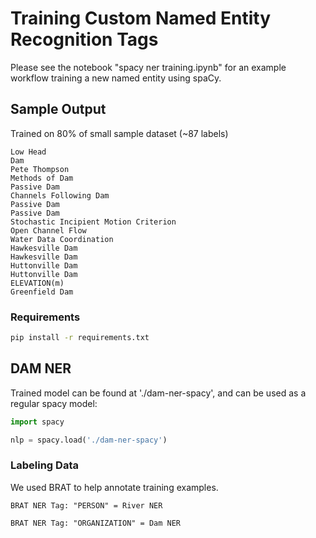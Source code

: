 # Training Custom Named Entity Recognition Tags

Please see the notebook "spacy ner training.ipynb" for an example workflow training a new named entity using spaCy. 

## Sample Output

Trained on 80% of small sample dataset (~87 labels)

```
Low Head
Dam
Pete Thompson
Methods of Dam
Passive Dam
Channels Following Dam
Passive Dam
Passive Dam
Stochastic Incipient Motion Criterion
Open Channel Flow
Water Data Coordination
Hawkesville Dam
Hawkesville Dam
Huttonville Dam
Huttonville Dam
ELEVATION(m)
Greenfield Dam
```

### Requirements

```sh
pip install -r requirements.txt
```

## DAM NER 

Trained model can be found at './dam-ner-spacy',  and can be used as a regular spacy model:

```python
import spacy

nlp = spacy.load('./dam-ner-spacy')
```

### Labeling Data

We used BRAT to help annotate training examples.

```
BRAT NER Tag: "PERSON" = River NER 

BRAT NER Tag: "ORGANIZATION" = Dam NER
```